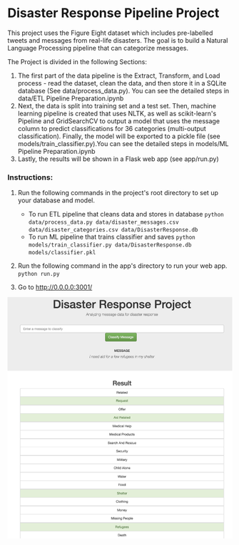 # Disaster Response Pipeline Project

This project uses the Figure Eight dataset which includes pre-labelled tweets and messages from real-life disasters. The goal is to build a Natural Language Processing pipeline that can categorize messages.

The Project is divided in the following Sections:

1. The first part of the data pipeline is the Extract, Transform, and Load process -  read the dataset, clean the data, and then store it in a SQLite database (See data/process_data.py). You can see the detailed steps in data/ETL Pipeline Preparation.ipynb
2. Next, the data is split into training set and a test set. Then, machine learning pipeline is created that uses NLTK, as well as scikit-learn's Pipeline and GridSearchCV to output a model that uses the message column to predict classifications for 36 categories (multi-output classification). Finally, the model will be exported to a pickle file (see models/train_classifier.py).You can see the detailed steps in models/ML Pipeline Preparation.ipynb
3. Lastly, the results will be shown in a Flask web app (see app/run.py)


### Instructions:
1. Run the following commands in the project's root directory to set up your database and model.

    - To run ETL pipeline that cleans data and stores in database
        `python data/process_data.py data/disaster_messages.csv data/disaster_categories.csv data/DisasterResponse.db`
    - To run ML pipeline that trains classifier and saves
        `python models/train_classifier.py data/DisasterResponse.db models/classifier.pkl`

2. Run the following command in the app's directory to run your web app.
    `python run.py`

3. Go to http://0.0.0.0:3001/

![Sample Input](sample_input.png)
